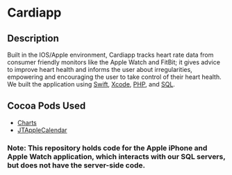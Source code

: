 # Cardiapp 

## Description
Built in the IOS/Apple environment, Cardiapp tracks heart rate data from consumer friendly monitors like the Apple Watch and FitBit; it gives advice to improve heart health and informs the user about irregularities, empowering and encouraging the user to take control of their heart health. We built the application using [Swift](https://swift.org/), [Xcode](https://developer.apple.com/xcode/), [PHP](http://www.php.net/), and [SQL](https://en.wikipedia.org/wiki/SQL).

## Cocoa Pods Used
* [Charts](https://cocoapods.org/pods/Charts)
* [JTAppleCalendar](https://cocoapods.org/pods/JTAppleCalendar)

### Note: This repository holds code for the Apple iPhone and Apple Watch application, which interacts with our SQL servers, but does not have the server-side code.
